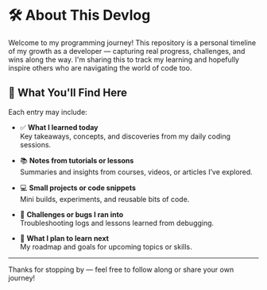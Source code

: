# 🛠️ About This Devlog

Welcome to my programming journey! This repository is a personal timeline of my growth as a developer — capturing real progress, challenges, and wins along the way. I'm sharing this to track my learning and hopefully inspire others who are navigating the world of code too.

## 📘 What You'll Find Here

Each entry may include:

- ✅ **What I learned today**  
  Key takeaways, concepts, and discoveries from my daily coding sessions.

- 📚 **Notes from tutorials or lessons**  
  Summaries and insights from courses, videos, or articles I’ve explored.

- 💻 **Small projects or code snippets**  
  Mini builds, experiments, and reusable bits of code.

- 🐞 **Challenges or bugs I ran into**  
  Troubleshooting logs and lessons learned from debugging.

- 🔮 **What I plan to learn next**  
  My roadmap and goals for upcoming topics or skills.

---

Thanks for stopping by — feel free to follow along or share your own journey!
